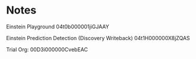 # Notes

Einstein Playground
04t0b000001jiGJAAY

Einstein Prediction Detection (Discovery Writeback)
04t1H000000X8jZQAS

Trial Org: 00D3i000000CvebEAC
